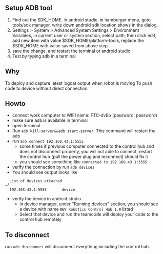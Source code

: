 Setup ADB tool
---
1. Find out the SDK_HOME. In android studio, in hamburger menu, goto tools/sdk manager, write down android sdk location shows in the dialog.
2. Settings > System > Advanced System Settings > Environment Variables, in current user or system section, select path, then click edit, add new item with value $SDK_HOME/platform-tools, replace the $SDK_HOME with value saved from above step
3. save the change, and restart the terminal or android studio
4. Test by typing adb in a terminal

Why
---
To deploy and capture latest logcat output when robot is moving
To push code to device without direct connection

Howto
---
- connect work computer to WIFI name: FTC-dvEo (password: password)
- make sure adb is available in terminal
- open terminal
- Run `adb kill-server&&adb start-server`. This command will restart the adb
- run `adb connect 192.168.43.1:5555`
    - some times if previous computer connected to the control hub and does not disconnect properly, you will not able to connect, restart the control hub (pull the power plug and reconnect) should fix it
    - you should see something like ```connected to 192.168.43.1:5555```
- verify the connection by run `adb devices`
- You should see output looks like
```
  List of devices attached                                                                                                                                                     ─╯
  192.168.43.1:5555       device
```
- verify the device in android studio
    - in device manager, under "Running devices" section, you should see a device with name `REV Robotics Control Hub 1.0` listed
    - Select that device and run the teamcode will deploy your code to the control hub remotely

To disconnect
---
run `adb disconnect` will disconnect everything including the control hub.

